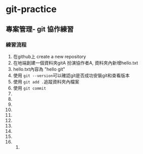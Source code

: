 # git-practice
## 專案管理- git 協作練習
### 練習流程
1. 在github上 create a new repository
2. 在地端創建一個資料夾gitA 扮演協作者A, 資料夾內新增hello.txt
3. hello.txt內容為 "hello git"
4. 使用 ```git --version```可以確認git是否成功安裝git和查看版本
5. 使用 ```git add .```追蹤資料夾內檔案
6. 使用 ```git commit```
7. 
8. 
9. 
10. 
11. 
12. 
13. 
14. 
15. 
16. 1. 



